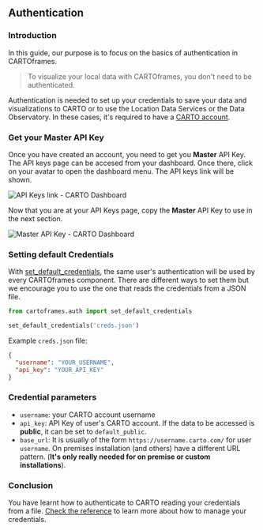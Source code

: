 ## Authentication

### Introduction
In this guide, our purpose is to focus on the basics of authentication in CARTOframes.

> To visualize your local data with CARTOframes, you don't need to be authenticated.

Authentication is needed to set up your credentials to save your data and visualizations to CARTO or to use the Location Data Services or the Data Observatory. In these cases, it's required to have a [CARTO account](https://carto.com/signup/).

### Get your Master API Key
Once you have created an account, you need to get you **Master** API Key. The API keys page can be accesed from your dashboard. Once there, click on your avatar to open the dashboard menu. The API keys link will be shown.

![API Keys link - CARTO Dashboard](../../img/guides/credentials/dashboard.png)

Now that you are at your API Keys page, copy the **Master** API Key to use in the next section.

![Master API Key - CARTO Dashboard](../../img/guides/credentials/api-keys.png)

### Setting default Credentials

With [set_default_credentials](/developers/cartoframes/reference/#cartoframes-auth-set_default_credentials), the same user's authentication will be used by every CARTOframes component. There are different ways to set them but we encourage you to use the one that reads the credentials from a JSON file.

```py
from cartoframes.auth import set_default_credentials

set_default_credentials('creds.json')
```

Example `creds.json` file:

```json
{
  "username": "YOUR_USERNAME",
  "api_key": "YOUR_API_KEY"
}
```

### Credential parameters

- `username`: your CARTO account username
- `api_key`: API Key of user's CARTO account. If the data to be accessed is **public**, it can be set to `default_public`.
- `base_url`: It is usually of the form `https://username.carto.com/` for user `username`. On premises installation (and others) have a different URL pattern. (**It's only really needed for on premise or custom installations**).

### Conclusion
You have learnt how to authenticate to CARTO reading your credentials from a file. [Check the reference](/developers/cartoframes/reference/#heading-Auth) to learn more about how to manage your credentials.
